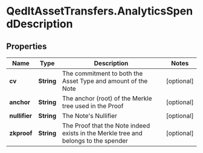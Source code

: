 # QedItAssetTransfers.AnalyticsSpendDescription

## Properties
Name | Type | Description | Notes
------------ | ------------- | ------------- | -------------
**cv** | **String** | The commitment to both the Asset Type and amount of the Note | [optional] 
**anchor** | **String** | The anchor (root) of the Merkle tree used in the Proof | [optional] 
**nullifier** | **String** | The Note&#39;s Nullifier | [optional] 
**zkproof** | **String** | The Proof that the Note indeed exists in the Merkle tree and belongs to the spender | [optional] 


